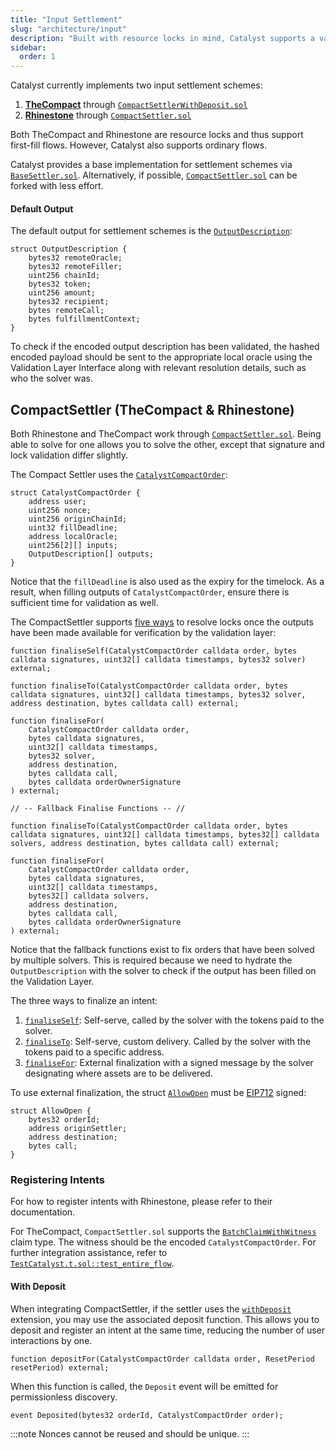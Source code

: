 ```yaml
---
title: "Input Settlement"
slug: "architecture/input"
description: "Built with resource locks in mind, Catalyst supports a variety of input settlement schemes. TheCompact and Rhinestone both allow for first-fill flows and sponsored transactions, assuming the user has existing deposits."
sidebar:
  order: 1
---
```


Catalyst currently implements two input settlement schemes:
1. [**TheCompact**](https://github.com/Uniswap/the-compact) through [`CompactSettlerWithDeposit.sol`](https://github.com/catalystsystem/catalyst-intent/blob/main/src/settlers/compact/CompactSettlerWithDeposit.sol)
2. [**Rhinestone**](https://www.rhinestone.wtf) through [`CompactSettler.sol`](https://github.com/catalystsystem/catalyst-intent/blob/main/src/settlers/compact/CompactSettler.sol)

Both TheCompact and Rhinestone are resource locks and thus support first-fill flows. However, Catalyst also supports ordinary flows.

Catalyst provides a base implementation for settlement schemes via [`BaseSettler.sol`](https://github.com/catalystsystem/catalyst-intent/blob/main/src/settlers/BaseSettler.sol). Alternatively, if possible, [`CompactSettler.sol`](https://github.com/catalystsystem/catalyst-intent/blob/main/src/settlers/compact/CompactSettler.sol) can be forked with less effort.

#### Default Output
The default output for settlement schemes is the [`OutputDescription`](https://github.com/catalystsystem/catalyst-intent/blob/fcdbdc6a77734ddc56be0e5de737f324cbba670d/src/libs/OutputEncodingLib.sol#L4-L38):
```solidity
struct OutputDescription {
    bytes32 remoteOracle;
    bytes32 remoteFiller;
    uint256 chainId;
    bytes32 token;
    uint256 amount;
    bytes32 recipient;
    bytes remoteCall;
    bytes fulfillmentContext;
}
```
To check if the encoded output description has been validated, the hashed encoded payload should be sent to the appropriate local oracle using the Validation Layer Interface along with relevant resolution details, such as who the solver was.

## CompactSettler (TheCompact & Rhinestone)
Both Rhinestone and TheCompact work through [`CompactSettler.sol`](https://github.com/catalystsystem/catalyst-intent/blob/main/src/settlers/compact/CompactSettler.sol). Being able to solve for one allows you to solve the other, except that signature and lock validation differ slightly.

The Compact Settler uses the [`CatalystCompactOrder`](https://github.com/catalystsystem/catalyst-intent/blob/fcdbdc6a77734ddc56be0e5de737f324cbba670d/src/settlers/compact/TheCompactOrderType.sol#L6-L14):
```solidity
struct CatalystCompactOrder {
    address user;
    uint256 nonce;
    uint256 originChainId;
    uint32 fillDeadline;
    address localOracle;
    uint256[2][] inputs;
    OutputDescription[] outputs;
}
```
Notice that the `fillDeadline` is also used as the expiry for the timelock. As a result, when filling outputs of `CatalystCompactOrder`, ensure there is sufficient time for validation as well.

The CompactSettler supports [five ways](https://github.com/catalystsystem/catalyst-intent/blob/fcdbdc6a77734ddc56be0e5de737f324cbba670d/src/settlers/compact/CompactSettler.sol#L149-L265) to resolve locks once the outputs have been made available for verification by the validation layer:

```solidity
function finaliseSelf(CatalystCompactOrder calldata order, bytes calldata signatures, uint32[] calldata timestamps, bytes32 solver) external;

function finaliseTo(CatalystCompactOrder calldata order, bytes calldata signatures, uint32[] calldata timestamps, bytes32 solver, address destination, bytes calldata call) external;

function finaliseFor(
    CatalystCompactOrder calldata order,
    bytes calldata signatures,
    uint32[] calldata timestamps,
    bytes32 solver,
    address destination,
    bytes calldata call,
    bytes calldata orderOwnerSignature
) external;

// -- Fallback Finalise Functions -- //

function finaliseTo(CatalystCompactOrder calldata order, bytes calldata signatures, uint32[] calldata timestamps, bytes32[] calldata solvers, address destination, bytes calldata call) external;

function finaliseFor(
    CatalystCompactOrder calldata order,
    bytes calldata signatures,
    uint32[] calldata timestamps,
    bytes32[] calldata solvers,
    address destination,
    bytes calldata call,
    bytes calldata orderOwnerSignature
) external;
```

Notice that the fallback functions exist to fix orders that have been solved by multiple solvers. This is required because we need to hydrate the `OutputDescription` with the solver to check if the output has been filled on the Validation Layer.

The three ways to finalize an intent:
1. [`finaliseSelf`](https://github.com/catalystsystem/catalyst-intent/blob/fcdbdc6a77734ddc56be0e5de737f324cbba670d/src/settlers/compact/CompactSettler.sol#L149): Self-serve, called by the solver with the tokens paid to the solver. 
2. [`finaliseTo`](https://github.com/catalystsystem/catalyst-intent/blob/fcdbdc6a77734ddc56be0e5de737f324cbba670d/src/settlers/compact/CompactSettler.sol#L162): Self-serve, custom delivery. Called by the solver with the tokens paid to a specific address. 
3. [`finaliseFor`](https://github.com/catalystsystem/catalyst-intent/blob/fcdbdc6a77734ddc56be0e5de737f324cbba670d/src/settlers/compact/CompactSettler.sol#L188-L196): External finalization with a signed message by the solver designating where assets are to be delivered. 

To use external finalization, the struct [`AllowOpen`](https://github.com/catalystsystem/catalyst-intent/blob/main/src/settlers/types/AllowOpenType.sol) must be [EIP712](https://eips.ethereum.org/EIPS/eip-712) signed:
```solidity
struct AllowOpen {
    bytes32 orderId;
    address originSettler;
    address destination;
    bytes call;
}
```

### Registering Intents

For how to register intents with Rhinestone, please refer to their documentation.

For TheCompact, `CompactSettler.sol` supports the [`BatchClaimWithWitness`](https://github.com/catalystsystem/catalyst-intent/blob/fcdbdc6a77734ddc56be0e5de737f324cbba670d/test/TestCatalyst.t.sol#L86) claim type. The witness should be the encoded `CatalystCompactOrder`. For further integration assistance, refer to [`TestCatalyst.t.sol::test_entire_flow`](https://github.com/catalystsystem/catalyst-intent/blob/fcdbdc6a77734ddc56be0e5de737f324cbba670d/test/TestCatalyst.t.sol#L206).

#### With Deposit

When integrating CompactSettler, if the settler uses the [`withDeposit`](https://github.com/catalystsystem/catalyst-intent/blob/fcdbdc6a77734ddc56be0e5de737f324cbba670d/src/settlers/compact/CompactSettlerWithDeposit.sol#L44-L51) extension, you may use the associated deposit function. This allows you to deposit and register an intent at the same time, reducing the number of user interactions by one.

```solidity
function depositFor(CatalystCompactOrder calldata order, ResetPeriod resetPeriod) external;
```

When this function is called, the `Deposit` event will be emitted for permissionless discovery.
```solidity
event Deposited(bytes32 orderId, CatalystCompactOrder order);
```

:::note
Nonces cannot be reused and should be unique.
:::
